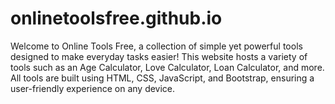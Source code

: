 # onlinetoolsfree.github.io
Welcome to Online Tools Free, a collection of simple yet powerful tools designed to make everyday tasks easier! This website hosts a variety of tools such as an Age Calculator, Love Calculator, Loan Calculator, and more. All tools are built using HTML, CSS, JavaScript, and Bootstrap, ensuring a user-friendly experience on any device.

